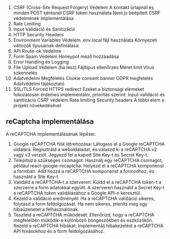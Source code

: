 1. CSRF (Cross-Site Request Forgery) Védelem
A kontakt űrlapnál és minden POST kérésnél CSRF token használata
Next.js beépített CSRF védelmének implementálása
2. Rate Limiting
3. Input Validáció és Sanitizáció
4. HTTP Security Headers
5. Environment Variables Védelem
.env.local fájl használata
Környezeti változók típusainak definiálása:
6. API Route-ok Védelme
7. Form Spam Védelem
Honeypot mező hozzáadása
8. Error Handling és Logging
9. File Upload Védelem (ha lesz)
Fájltípus ellenőrzés
Méret limit
Vírus szkennelés
10. Adatvédelmi Megfelelés
Cookie consent banner
GDPR megfelelés
Adatvédelmi tájékoztató
11. SSL/TLS
Forced HTTPS redirect
Ezeket a biztonsági elemeket fokozatosan érdemes implementálni, prioritás szerint:
Input validáció és sanitizáció
CSRF védelem
Rate limiting
Security headers
A többi elem a projekt növekedésével

## reCaptcha implementálása
A reCAPTCHA implementálásának lépései:
1. Google reCAPTCHA fiók létrehozása:
Látogass el a Google reCAPTCHA oldalára.
Regisztráld a weboldaladat, és válaszd ki a reCAPTCHA v2 vagy v3 verziót.
Jegyezd fel a kapott Site Key-t és Secret Key-t.
2. Telepítsd a szükséges csomagot:
Használj egy reCAPTCHA csomagot, például react-google-recaptcha.
Helyezd el a reCAPTCHA komponenst a formban:
Add hozzá a reCAPTCHA komponenst a formodhoz, és használd a Site Key-t.
4. Validáld a reCAPTCHA-t a szerveren:
Küldd el a reCAPTCHA token-t a szerverre a form adatokkal együtt.
A szerveren használd a Secret Key-t a reCAPTCHA token validálásához a Google API-n keresztül.
5. Kezeld a validáció eredményét:
Ha a reCAPTCHA validáció sikeres, folytasd a form feldolgozását.
Ha nem sikeres, jeleníts meg egy hibaüzenetet a felhasználónak.
6. Teszteld a reCAPTCHA működését:
Ellenőrizd, hogy a reCAPTCHA megfelelően működik-e különböző böngészőkben és eszközökön.
Kezeld a reCAPTCHA hibákat:
Implementálj hibakezelést a reCAPTCHA API hívásokhoz és a form feldolgozásához.


